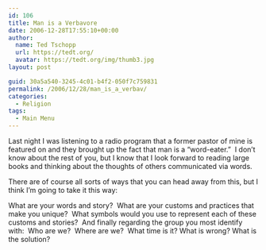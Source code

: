 ```yaml
---
id: 106
title: Man is a Verbavore
date: 2006-12-28T17:55:10+00:00
author:
  name: Ted Tschopp
  url: https://tedt.org/
  avatar: https://tedt.org/img/thumb3.jpg
layout: post

guid: 30a5a540-3245-4c01-b4f2-050f7c759831
permalink: /2006/12/28/man_is_a_verbav/
categories:
  - Religion
tags:
  - Main Menu
---
```

Last night I was listening to a radio program that a former pastor of mine is featured on and they brought up the fact that man is a “word-eater.”  I don’t know about the rest of you, but I know that I look forward to reading large books and thinking about the thoughts of others communicated via words.

There are of course all sorts of ways that you can head away from this, but I think I’m going to take it this way:

What are your words and story?  What are your customs and practices that make you unique?  What symbols would you use to represent each of these customs and stories?  And finally regarding the group you most identify with:  Who are we?  Where are we?  What time is it? What is wrong? What is the solution?